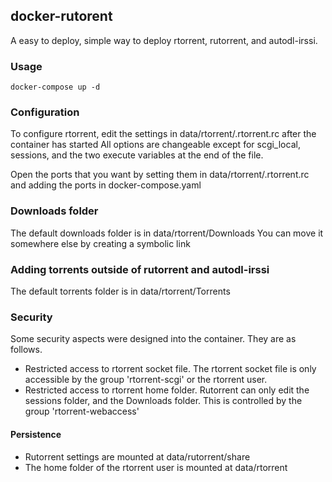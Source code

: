 ## docker-rutorent
A easy to deploy, simple way to deploy rtorrent, rutorrent, and autodl-irssi.

### Usage
```
docker-compose up -d
```

### Configuration
To configure rtorrent, edit the settings in data/rtorrent/.rtorrent.rc after the container has started
All options are changeable except for scgi_local, sessions, and the two execute variables at the end of the file.

Open the ports that you want by setting them in data/rtorrent/.rtorrent.rc and adding the ports in docker-compose.yaml

### Downloads folder
The default downloads folder is in  data/rtorrent/Downloads
You can move it somewhere else by creating a symbolic link

### Adding torrents outside of rutorrent and autodl-irssi
The default torrents folder is in data/rtorrent/Torrents

### Security
Some security aspects were designed into the container. They are as follows.
  - Restricted access to rtorrent socket file. The rtorrent socket file is only accessible by the group 'rtorrent-scgi' or the rtorrent user.
  - Restricted access to rtorrent home folder. Rutorrent can only edit the sessions folder, and the Downloads folder. This is controlled by the group 'rtorrent-webaccess'
#### Persistence
  - Rutorrent settings are mounted at data/rutorrent/share
  - The home folder of the rtorrent user is mounted at data/rtorrent
